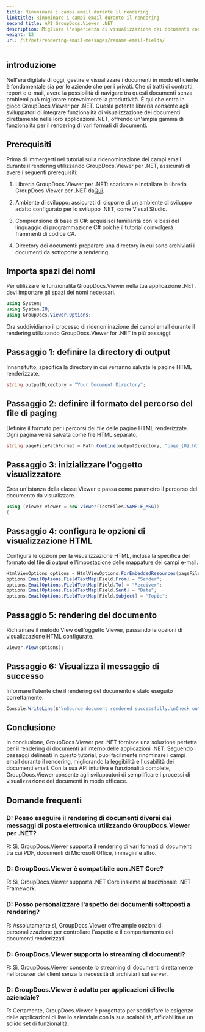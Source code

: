 ```yaml
---
title: Rinominare i campi email durante il rendering
linktitle: Rinominare i campi email durante il rendering
second_title: API GroupDocs.Viewer .NET
description: Migliora l'esperienza di visualizzazione dei documenti con GroupDocs.Viewer per .NET. Visualizza e personalizza le email senza problemi.
weight: 12
url: /it/net/rendering-email-messages/rename-email-fields/
---
```

## introduzione

Nell'era digitale di oggi, gestire e visualizzare i documenti in modo efficiente è fondamentale sia per le aziende che per i privati. Che si tratti di contratti, report o e-mail, avere la possibilità di navigare tra questi documenti senza problemi può migliorare notevolmente la produttività. È qui che entra in gioco GroupDocs.Viewer per .NET. Questa potente libreria consente agli sviluppatori di integrare funzionalità di visualizzazione dei documenti direttamente nelle loro applicazioni .NET, offrendo un'ampia gamma di funzionalità per il rendering di vari formati di documenti.

## Prerequisiti

Prima di immergerti nel tutorial sulla ridenominazione dei campi email durante il rendering utilizzando GroupDocs.Viewer per .NET, assicurati di avere i seguenti prerequisiti:

1.  Libreria GroupDocs.Viewer per .NET: scaricare e installare la libreria GroupDocs.Viewer per .NET da[Qui](https://releases.groupdocs.com/viewer/net/).

2. Ambiente di sviluppo: assicurati di disporre di un ambiente di sviluppo adatto configurato per lo sviluppo .NET, come Visual Studio.

3. Comprensione di base di C#: acquisisci familiarità con le basi del linguaggio di programmazione C# poiché il tutorial coinvolgerà frammenti di codice C#.

4. Directory dei documenti: preparare una directory in cui sono archiviati i documenti da sottoporre a rendering.

## Importa spazi dei nomi

Per utilizzare le funzionalità GroupDocs.Viewer nella tua applicazione .NET, devi importare gli spazi dei nomi necessari.

```csharp
using System;
using System.IO;
using GroupDocs.Viewer.Options;
```

Ora suddividiamo il processo di ridenominazione dei campi email durante il rendering utilizzando GroupDocs.Viewer for .NET in più passaggi:

## Passaggio 1: definire la directory di output

Innanzitutto, specifica la directory in cui verranno salvate le pagine HTML renderizzate.

```csharp
string outputDirectory = "Your Document Directory";
```

## Passaggio 2: definire il formato del percorso del file di paging

Definire il formato per i percorsi dei file delle pagine HTML renderizzate. Ogni pagina verrà salvata come file HTML separato.

```csharp
string pageFilePathFormat = Path.Combine(outputDirectory, "page_{0}.html");
```

## Passaggio 3: inizializzare l'oggetto visualizzatore

Crea un'istanza della classe Viewer e passa come parametro il percorso del documento da visualizzare.

```csharp
using (Viewer viewer = new Viewer(TestFiles.SAMPLE_MSG))
{
```

## Passaggio 4: configura le opzioni di visualizzazione HTML

Configura le opzioni per la visualizzazione HTML, inclusa la specifica del formato del file di output e l'impostazione delle mappature dei campi e-mail.

```csharp
HtmlViewOptions options = HtmlViewOptions.ForEmbeddedResources(pageFilePathFormat);
options.EmailOptions.FieldTextMap[Field.From] = "Sender";
options.EmailOptions.FieldTextMap[Field.To] = "Receiver";
options.EmailOptions.FieldTextMap[Field.Sent] = "Date";
options.EmailOptions.FieldTextMap[Field.Subject] = "Topic";
```

## Passaggio 5: rendering del documento

Richiamare il metodo View dell'oggetto Viewer, passando le opzioni di visualizzazione HTML configurate.

```csharp
viewer.View(options);
```

## Passaggio 6: Visualizza il messaggio di successo

Informare l'utente che il rendering del documento è stato eseguito correttamente.

```csharp
Console.WriteLine($"\nSource document rendered successfully.\nCheck output in {outputDirectory}.");
```

## Conclusione

In conclusione, GroupDocs.Viewer per .NET fornisce una soluzione perfetta per il rendering di documenti all'interno delle applicazioni .NET. Seguendo i passaggi delineati in questo tutorial, puoi facilmente rinominare i campi email durante il rendering, migliorando la leggibilità e l'usabilità dei documenti email. Con la sua API intuitiva e funzionalità complete, GroupDocs.Viewer consente agli sviluppatori di semplificare i processi di visualizzazione dei documenti in modo efficace.

## Domande frequenti

### D: Posso eseguire il rendering di documenti diversi dai messaggi di posta elettronica utilizzando GroupDocs.Viewer per .NET?

R: Sì, GroupDocs.Viewer supporta il rendering di vari formati di documenti tra cui PDF, documenti di Microsoft Office, immagini e altro.

### D: GroupDocs.Viewer è compatibile con .NET Core?

R: Sì, GroupDocs.Viewer supporta .NET Core insieme al tradizionale .NET Framework.

### D: Posso personalizzare l'aspetto dei documenti sottoposti a rendering?

R: Assolutamente sì, GroupDocs.Viewer offre ampie opzioni di personalizzazione per controllare l'aspetto e il comportamento dei documenti renderizzati.

### D: GroupDocs.Viewer supporta lo streaming di documenti?

R: Sì, GroupDocs.Viewer consente lo streaming di documenti direttamente nel browser del client senza la necessità di archiviarli sul server.

### D: GroupDocs.Viewer è adatto per applicazioni di livello aziendale?

R: Certamente, GroupDocs.Viewer è progettato per soddisfare le esigenze delle applicazioni di livello aziendale con la sua scalabilità, affidabilità e un solido set di funzionalità.
